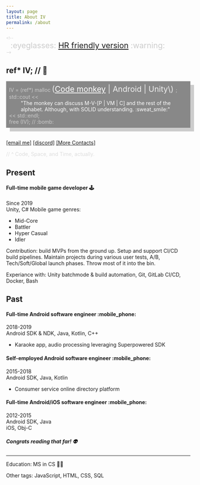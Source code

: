 ```yaml
---
layout: page
title: About IV
permalink: /about
---
```


<div style="font-size:8pt; color:#CCC">
&lt;!--
    <div style="font-size:16pt; padding-left:12px;">
        :eyeglasses: <a href="#present">HR friendly version</a> :warning:
    </div>
--&gt;
</div>

## ref\* IV; // :space_invader:

<div style="background-color:#888; color:#CCC; box-shadow:10px 10px; padding: 8px; margin-bottom:32px;">
    IV = (ref*) malloc
        <div style="display: inline; font-size:16pt; color:#EEE">
            (<a style="color:#FFF" href="#code-space-time">Code monkey</a> | Android | Unity\)
        </div>;
    <br/>
    std::cout <<
        <div style="padding-left:32px; color: #FFF">
            "The monkey can discuss M-V-[P | VM | C] and the rest of the alphabet. Although, with SOLID understanding. :sweat_smile:"
        </div>
    << std::endl;
    <br/>
    free (IV); // :bomb:
</div>

[[email me]](mailto:iv.conduct@gmail.com)
[[discord]]()
[[More Contacts]](/contacts)

<a name="code-space-time" />
<div style="color:#DDD">
// ^ Code, Space, and Time, actually.
</div>

## Present
#### Full-time mobile game developer :joystick:
Since 2019 <br/>
Unity, C#
Mobile game genres:
- Mid-Core
- Battler
- Hyper Casual
- Idler

Contribution: build MVPs from the ground up. Setup and support CI/CD build pipelines. Maintain projects during various user tests, A/B, Tech/Soft/Global launch phases. Throw most of it into the bin.

Experiance with: Unity batchmode & build automation, Git, GitLab CI/CD, Docker, Bash

## Past
#### Full-time Android software engineer :mobile_phone:
2018-2019 <br/>
Android SDK & NDK, Java, Kotlin, C++
- Karaoke app, audio processing leveraging Superpowered SDK

#### Self-employed Android software engineer :mobile_phone:
2015-2018 <br/>
Android SDK, Java, Kotlin
- Consumer service online directory platform

#### Full-time Android/iOS software engineer :mobile_phone:
2012-2015 <br/>
Android SDK, Java <br/>
iOS, Obj-C

##### Congrats reading that far! :alien:
---
Education: MS in CS :man_student:

Other tags: JavaScript, HTML, CSS, SQL

